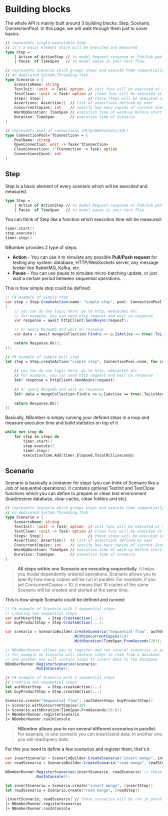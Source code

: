 # Building blocks

The whole API is mainly built around 3 building blocks: Step, Scenario, ConnectionPool. In this page, we will walk through them just to cover basics.

```fsharp
// represents single executable Step
// it's a basic element which will be executed and measured
type Step =
    | Action of ActionStep // to model Request-response or Pub/Sub pattern
    | Pause  of TimeSpan   // to model pause in your test flow

// represents Scenario which groups steps and execute them sequentially
// on dedicated System.Threading.Task
type Scenario = {
    ScenarioName: string
    TestInit: (unit -> Task) option  // init func will be executed at start of every scenario
    TestClean: (unit -> Task) option // clean func will be executed at end of every scenario
    Steps: Step[]                    // these steps will be executed sequentially, one by one
    Assertions: Assertion[]  // list of assertions defined by user
    ConcurrentCopies: int    // specify how many copies of current Scenario to run in parallel    
    WarmUpDuration: TimeSpan // execution time of warm-up before start bombing 
    Duration: TimeSpan       // execution time of Scenario 
}

// represents pool of connections (Http/WebSockets/SQL)
type ConnectionPool<'TConnection> = {
    PoolName: string    
    OpenConnection: unit -> Task<'TConnection>
    CloseConnection: ('TConnection -> Task) option
    ConnectionsCount: int    
}
```

## Step
Step is a basic element of every scenario which will be executed and measured. 

```fsharp
type Step =
    | Action of ActionStep // to model Request-response or Pub/Sub pattern
    | Pause  of TimeSpan   // to model pause in your test flow
```    

You can think of Step like a function which execution time will be measured:
```fsharp
timer.start()
step.execute()
timer.stop()
```

NBomber provides 2 type of steps:
- **Action** - You can use it to simulate any possible **Pull/Push request** for testing any system: database, HTTP/WebSockets server, any message broker like RabbitMQ, Kafka, etc.
- **Pause** - You can use pause to simulate micro-batching update, or just wait a certain period between sequential operations.

This is how simple step could be defined:

```csharp
// C# example of simple step
var step = Step.CreateAction(name: "simple step", pool: ConnectionPool.None, execute: async (context) => 
{
    // you can do any logic here: go to http, websocket etc        
    // for example, you can send http request and wait on response
    var response = await httpClient.SendAsync(request);

    // or query MongoDb and wait on response
    var data = await mongoCollection.Find(u => u.IsActive == true).ToListAsync();        

    return Response.Ok();
});
``` 
```fsharp
// F# example of simple pull step
let step = Step.createAction("simple step", ConnectionPool.none, fun context -> task {
    
    // you can do any logic here: go to http, websocket etc    
    // for example, you can send http request and wait on response
    let! response = httpClient.SendAsync(request)
    
    // or query MongoDb and wait on response
    let! data = mongoCollection.Find(u => u.IsActive == true).ToListAsync()
        
    return Response.Ok() 
})
```

Basically, NBomber is simply running your defined steps in a loop and measure execution time and build statistics on top of it
```fsharp
while not stop do
    for step in steps do
        timer.start()
        step.execute()
        timer.stop()
        executionTime.Add(timer.Elapsed.TotalMilliseconds)
```

## Scenario
Scenario is basically a container for steps (you can think of Scenario like a Job of sequential operations). It contains optional TestInit and TestClose functions which you can define to prepare or clean test environment (load/restore database, clear cache, clean folders and etc).

```fsharp
// represents Scenario which groups steps and execute them sequentially
// on dedicated System.Threading.Task
type Scenario = {
    ScenarioName: string
    TestInit: (unit -> Task) option  // init func will be executed at start of every scenario
    TestClean: (unit -> Task) option // clean func will be executed at end of every scenario
    Steps: Step[]                    // these steps will be executed sequentially, one by one
    Assertions: Assertion[]  // list of assertions defined by user
    ConcurrentCopies: int    // specify how many copies of current Scenario to run in parallel    
    WarmUpDuration: TimeSpan // execution time of warm-up before start bombing 
    Duration: TimeSpan       // execution time of Scenario 
}
```

> **All steps within one Scenario are executing sequentially**. It helps you model dependently ordered operations. Scenario allows you to specify how many copies will be run in parallel. For example, if you set ConcurrentCopies = 10, it means that 10 copies of the same Scenario will be created and started at the same time.

This is how simple Scenario could be defined and runned:

```csharp
// C# example of Scenario with 2 sequential steps
// creating two sequential steps
var authUserStep   = Step.CreateAction(...);
var buyProductStep = Step.CreateAction(...);

var scenario = ScenarioBuilder.CreateScenario("Sequantial flow", authUserStep, buyProductStep)
                              .WithConcurrentCopies(10)
                              .WithDuration(TimeSpan.FromSeconds(20));    

// NBomberRunner allows you to register and run several scenarios in parallel
// for example on Scenario will contain steps to read from a database
// and another one will contain steps to insert data to the database
NBomberRunner.RegisterScenarios(scenario)             
             .RunInConsole();
```
```fsharp
// F# example of Scenario with 2 sequential steps
// creating two sequential steps
let authUserStep   = Step.createAction(...)
let buyProductStep = Step.createAction(...)

Scenario.create("Sequantial flow", [authUserStep; buyProductStep])
|> Scenario.withConcurrentCopies(10)
|> Scenario.withDuration(TimeSpan.FromSeconds(20.0))
|> NBomberRunner.registerScenario
|> NBomberRunner.runInConsole
```

> **NBomber allows you to run several different scenarios in parallel.** For example, in one scenario you can insert/send data, in another one you will read/query data. 

For this you need to define a few scenarios and register them, that's it.
```csharp
var insertScenario = ScenarioBuilder.CreateScenario("insert mongo", insertStep);
var readScenario = ScenarioBuilder.CreateScenario("read mongo", readStep);

NBomberRunner.RegisterScenarios(insertScenario, readScenario) // these scenarios will be run in parallel             
             .RunInConsole();
```
```fsharp
let insertScenario = Scenario.create("insert mongo", [insertStep])
let readScenario = Scenario.create("read mongo", [readStep])

[insertScenario; readScenario] // these scenarios will be run in parallel
|> NBomberRunner.registerScenarios
|> NBomberRunner.runInConsole
```



